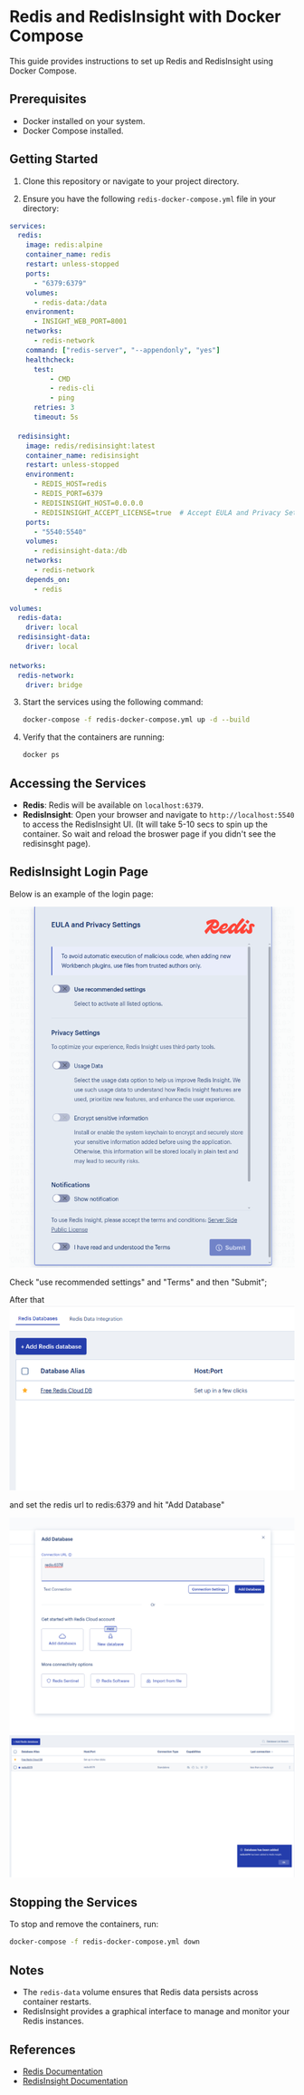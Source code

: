# Redis and RedisInsight with Docker Compose

This guide provides instructions to set up Redis and RedisInsight using Docker Compose.

## Prerequisites

- Docker installed on your system.
- Docker Compose installed.

## Getting Started

1. Clone this repository or navigate to your project directory.

2. Ensure you have the following `redis-docker-compose.yml` file in your directory:

```yaml
services:
  redis:
    image: redis:alpine
    container_name: redis
    restart: unless-stopped
    ports:
      - "6379:6379"
    volumes:
      - redis-data:/data
    environment:
      - INSIGHT_WEB_PORT=8001
    networks:
      - redis-network
    command: ["redis-server", "--appendonly", "yes"]
    healthcheck:
      test:
          - CMD
          - redis-cli
          - ping
      retries: 3
      timeout: 5s

  redisinsight:
    image: redis/redisinsight:latest
    container_name: redisinsight
    restart: unless-stopped
    environment:
      - REDIS_HOST=redis
      - REDIS_PORT=6379
      - REDISINSIGHT_HOST=0.0.0.0
      - REDISINSIGHT_ACCEPT_LICENSE=true  # Accept EULA and Privacy Settings
    ports:
      - "5540:5540"
    volumes:
      - redisinsight-data:/db
    networks:
      - redis-network
    depends_on:
      - redis

volumes:
  redis-data:
    driver: local
  redisinsight-data:
    driver: local

networks:
  redis-network:
    driver: bridge
```

3. Start the services using the following command:

     ```bash
     docker-compose -f redis-docker-compose.yml up -d --build
     ```

4. Verify that the containers are running:

     ```bash
     docker ps
     ```

## Accessing the Services

- **Redis**: Redis will be available on `localhost:6379`.
- **RedisInsight**: Open your browser and navigate to `http://localhost:5540` to access the RedisInsight UI. (It will take 5-10 secs to spin up the container. So wait and reload the broswer page if you didn't see the redisinsght page).


## RedisInsight Login Page

Below is an example of the login page:

![RedisInsight Login Page](./initial.png)

Check "use recommended settings" and "Terms" and then "Submit";

After that
![RedisInsight Add Database ](./step-1.png)

and set the redis url to redis:6379 and hit "Add Database"

![RedisInsight Add Database ](./step-2.png)
![RedisInsight Add Database ](./step-3.png)

## Stopping the Services

To stop and remove the containers, run:

```bash
docker-compose -f redis-docker-compose.yml down
```

## Notes

- The `redis-data` volume ensures that Redis data persists across container restarts.
- RedisInsight provides a graphical interface to manage and monitor your Redis instances.

## References

- [Redis Documentation](https://redis.io/documentation)
- [RedisInsight Documentation](https://docs.redis.com/latest/ri/)
